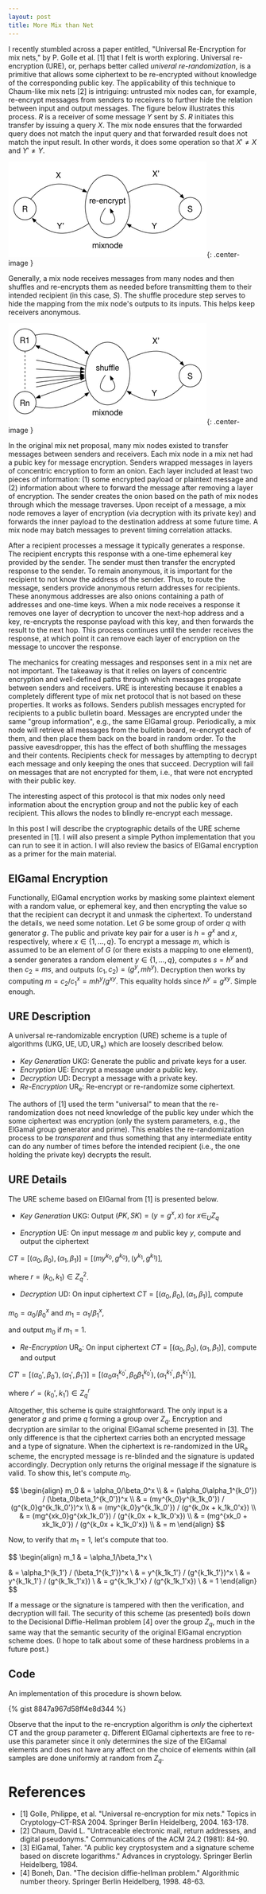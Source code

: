 ```yaml
---
layout: post
title: More Mix than Net
---
```


I recently stumbled across a paper entitled, "Universal Re-Encryption for mix nets,"
by P. Golle et al. [1] that I felt is worth exploring. Universal re-encryption (URE), or, perhaps better called
*univeral re-randomization*, is a primitive that allows some ciphertext to be re-encrypted
without knowledge of the corresponding public key. The applicability of this technique
to Chaum-like mix nets [2] is intriguing: untrusted mix nodes can, for
example, re-encrypt messages from senders to receivers to further
hide the relation between input and output messages. The figure below illustrates this process. $R$ is a receiver of some message $Y$ sent by $S$. $R$ initiates this transfer by issuing a query $X$. The mix node ensures that the forwarded query does not match the input query and that forwarded result does not match the input result. In other words, it does some operation so that $X' \not= X$ and $Y' \not= Y$.

![A mix net with one sender and one receiver showing the re-encryption.](/images/reencr.png){: .center-image }

Generally, a mix node receives messages from many nodes and then shuffles
and re-encrypts them as needed before transmitting them to their intended recipient (in this case, $S$). The shuffle
procedure step serves to hide the mapping from the mix node's outputs to its inputs. This helps keep receivers anonymous.

![A mix net with many receivers.](/images/mixnet.png){: .center-image }

In the original mix net proposal, many mix nodes existed to transfer messages between senders and receivers. Each mix node in a mix net had a pubic key for message encryption. Senders wrapped messages in layers of concentric encryption to form an onion. Each layer included at least two pieces of information: (1) some encrypted payload or plaintext message and (2) information about where to forward the message after removing a layer of encryption. The sender creates the onion based on the path of mix nodes through which the message traverses. Upon receipt of a message, a mix node removes a layer of encryption (via decryption with its private key) and forwards the inner payload to the destination address at some future time. A mix node may batch messages to prevent timing correlation attacks.

After a recipient processes a message it typically generates a response. The recipient encrypts this response with a one-time ephemeral key provided by the sender. The sender must then transfer the encrypted response to the sender. To remain anonymous, it is important for the recipient to not know the address of the sender. Thus, to route the message, senders provide anonymous return addresses for recipients. These anonymous addresses are also onions containing a path of addresses and one-time keys. When a mix node receives a response it removes one layer of decryption to uncover the next-hop address and a key, re-encrypts the response payload with this key, and then forwards the result to the next hop.  This process continues until the sender receives the response, at which point it can remove each layer of encryption on the message to uncover the response.

The mechanics for creating messages and responses sent in a mix net are
not important. The takeaway is that it relies on layers of concentric
encryption and well-defined paths through which messages propagate between
senders and receivers. URE is interesting because it enables a completely
different type of mix net protocol that is not based on these properties.
It works as follows. Senders publish messages encrypted for recipients to
a public bulletin board. Messages are encrypted under the same "group information",
e.g., the same ElGamal group. Periodically, a mix node will retrieve all messages
from the bulletin board, re-encrypt each of them, and then place them back on the
board in random order. To the passive eavesdropper, this has the effect of both
shuffling the messages and their contents. Recipients check for messages by
attempting to decrypt each message and only keeping the ones that succeed.
Decryption will fail on messages that are not encrypted for them, i.e., that were
not encrypted with their public key.

The interesting aspect of this protocol is that mix nodes only need information about
the encryption group and not the public key of each recipient. This allows the
nodes to blindly re-encrypt each message.

In this post I will describe the cryptographic details of the URE scheme
presented in [1]. I will also present a simple Python implementation that you can
run to see it in action. I will also review the basics of ElGamal encryption as a
primer for the main material.

## ElGamal Encryption

Functionally, ElGamal encryption works by masking some plaintext element with a
random value, or ephemeral key, and then encrypting the value so that the recipient
can decrypt it and unmask the ciphertext. To understand the details, we need some notation. Let $G$ be some group of order $q$
with generator $g$. The public and private key pair for a user is $h = g^x$ and
$x$, respectively, where $x \in \{1,\dots,q\}$. To encrypt a message $m$, which is
assumed to be an element of $G$ (or there exists a mapping to one element), a sender
generates a random element $y \in \{1,\dots,q\}$, computes $s = h^y$ and
then $c_2 = ms$, and outputs $(c_1, c_2) = (g^y, mh^y)$. Decryption
then works by computing $m = c_2 / c_1^x =  mh^y / g^{xy}$. This equality
holds since $h^y = g^{xy}$. Simple enough.

## URE Description

A universal re-randomizable encryption (URE) scheme is a tuple of algorithms $(\mathsf{UKG}, \mathsf{UE}, \mathsf{UD}, \mathsf{UR_e})$
which are loosely described below.

- *Key Generation* $\mathsf{UKG}$: Generate the public and private keys for a user.
- *Encryption* $\mathsf{UE}$: Encrypt a message under a public key.
- *Decryption* $\mathsf{UD}$: Decrypt a message with a private key.
- *Re-Encryption* $\mathsf{UR_e}$: Re-encrypt or re-randomize some ciphertext.

The authors of [1] used the term "universal" to mean that the re-randomization does not
need knowledge of the public key under which the some ciphertext was encryption (only
the system parameters, e.g., the ElGamal group generator and prime). This enables the
re-randomization process to be *transparent* and thus something that any intermediate entity can do any number of times before the intended recipient (i.e., the one holding the private key) decrypts the result.

## URE Details

The URE scheme based on ElGamal from [1] is presented below.

- *Key Generation* $\mathsf{UKG}$: Output $(PK, SK) = (y = g^x, x)$ for $x \in_U Z_q$

- *Encryption* $\mathsf{UE}$: On input message $m$ and public key $y$, compute and output the ciphertext

$CT = [(\alpha_0, \beta_0), (\alpha_1, \beta_1)] = [(my^{k_0}, g^{k_0}), (y^{k_1}, g^{k_1})]$,

where $r = (k_0, k_1) \in Z_q^2$.

- *Decryption* $\mathsf{UD}$: On input ciphertext $CT = [(\alpha_0, \beta_0), (\alpha_1, \beta_1)]$, compute

$m_0 = \alpha_0/\beta_0^x$ and $m_1 = \alpha_1/\beta_1^x$,

and output $m_0$ if $m_1 = 1$.

- *Re-Encryption* $\mathsf{UR_e}$: On input ciphertext $CT = [(\alpha_0, \beta_0), (\alpha_1, \beta_1)]$, compute and output

$CT' = [(\alpha_0', \beta_0'), (\alpha_1', \beta_1')] = [(\alpha_0\alpha_1^{k_0'}, \beta_0\beta_1^{k_0'}),(\alpha_1^{k_1'}, \beta_1^{k_1'})]$,

where $r' = (k_0', k_1') \in Z_q^r$

Altogether, this scheme is quite straightforward. The only input is a generator $g$
and prime $q$ forming a group over $Z_q$. Encryption and decryption are similar to the original ElGamal scheme presented in [3]. The only difference is that the ciphertext
carries both an encrypted message and a type of signature. When the ciphertext
is re-randomized in the $\mathsf{UR_e}$ scheme, the encrypted message is re-blinded
and the signature is updated accordingly. Decryption only returns the original message
if the signature is valid. To show this, let's compute $m_0$.

$$
\begin{align}
m_0 & = \alpha_0/\beta_0^x \\
 & = (\alpha_0\alpha_1^{k_0'}) / (\beta_0\beta_1^{k_0'})^x \\
 & = (my^{k_0}y^{k_1k_0'}) / (g^{k_0}g^{k_1k_0'})^x \\
 & = (my^{k_0}y^{k_1k_0'}) / (g^{k_0x + k_1k_0'x}) \\
 & = (mg^{xk_0}g^{xk_1k_0'}) / (g^{k_0x + k_1k_0'x}) \\
 & = (mg^{xk_0 + xk_1k_0'}) / (g^{k_0x + k_1k_0'x}) \\
 & = m
\end{align}
$$

Now, to verify that $m_1 = 1$, let's compute that too.

$$
\begin{align}
m_1 & = \alpha_1/\beta_1^x \\

 & = \alpha_1^{k_1'} / (\beta_1^{k_1'})^x \\
 & = y^{k_1k_1'} / (g^{k_1k_1'})^x \\
 & = y^{k_1k_1'} / (g^{k_1k_1'x}) \\
 & = g^{k_1k_1'x} / (g^{k_1k_1'x}) \\
 & = 1
\end{align}
$$

If a message or the signature is tampered with then the verification, and decryption will fail. The security of this scheme (as presented) boils down to the Decisional Diffie-Hellman problem [4] over the group $Z_q$, much in the same way that the semantic security of the original ElGamal encryption scheme does. (I hope to talk about some of these hardness problems in a future post.)

## Code

An implementation of this procedure is shown below.

{% gist 8847a967d58ff4e8d344 %}

Observe that the input to the re-encryption algorithm is *only* the ciphertext CT and
the group parameter $q$. Different ElGamal ciphertexts are free to re-use this parameter since
it only determines the size of the ElGamal elements and does not have any affect on the
choice of elements within (all samples are done uniformly at random from $Z_q$.

# References

- [1] Golle, Philippe, et al. "Universal re-encryption for mix nets." Topics in Cryptology–CT-RSA 2004. Springer Berlin Heidelberg, 2004. 163-178.
- [2] Chaum, David L. "Untraceable electronic mail, return addresses, and digital pseudonyms." Communications of the ACM 24.2 (1981): 84-90.
- [3] ElGamal, Taher. "A public key cryptosystem and a signature scheme based on discrete logarithms." Advances in cryptology. Springer Berlin Heidelberg, 1984.
- [4] Boneh, Dan. "The decision diffie-hellman problem." Algorithmic number theory. Springer Berlin Heidelberg, 1998. 48-63.

<!--
```
$ python raw.py
```
```
Plaintext             d7081f2570ccf78075a18fd34605e27d2e14ace1a8ccaff60dc85d1ffcbeea21
```
```
Decrypted message #1: d7081f2570ccf78075a18fd34605e27d2e14ace1a8ccaff60dc85d1ffcbeea21
```
```
Decrypted message #2: d7081f2570ccf78075a18fd34605e27d2e14ace1a8ccaff60dc85d1ffcbeea21
```
-->
